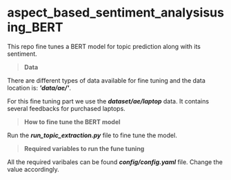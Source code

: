 # aspect_based_sentiment_analysisusing_BERT

This repo fine tunes a BERT model for topic prediction along with its sentiment.

> **Data**

There are different types of data available for fine tuning and the data location is: **_'data/ae/'_**.

For this fine tuning part we use the **_dataset/ae/laptop_** data. It contains several feedbacks for purchased laptops.

> **How to fine tune the BERT model**

Run the **_run_topic_extraction.py_** file to fine tune the model.


> **Required variables to run the fune tuning**

All the required varibales can be found **_config/config.yaml_** file. Change the value accordingly.
